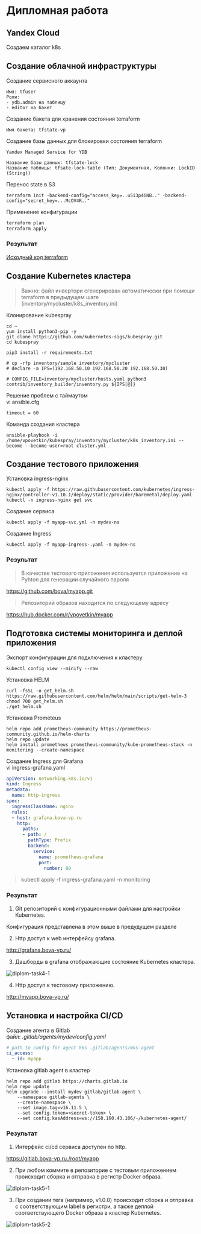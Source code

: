 # Дипломная работа


## Yandex Cloud

Создаем каталог k8s


## Создание облачной инфраструктуры


Создание сервисного аккаунта

```
Имя: tfuser
Роли: 
- ydb.admin на таблицу
- editor на бакет
```

Создание бакета для хранения состояния terraform

```
Имя бакета: tfstate-vp
```

Создание базы данных для блокировки состояния terraform

```
Yandex Managed Service for YDB

Название базы данных: tfstate-lock
Название таблицы: tfsate-lock-table (Тип: Документная, Колонки: LockID (String))
```

Перенос state в S3

```SH
terraform init -backend-config="access_key=..u5i3p4iNB.." -backend-config="secret_key=...McOV4R.."
```

Применение конфигурации

```sh
terraform plan
terraform apply
```

### Результат

[Исходный код terraform](./infra/)


## Создание Kubernetes кластера

> Важно: файл инвертори сгенерирован автоматически при помощи terraform в предыдущем шаге (inventory/mycluster/k8s_inventory.ini)

Клонирование kubespray

```SH
cd ~
yum install python3-pip -y
git clone https://github.com/kubernetes-sigs/kubespray.git
cd kubespray

pip3 install -r requirements.txt    

# cp -rfp inventory/sample inventory/mycluster
# declare -a IPS=(192.168.50.10 192.168.50.20 192.168.50.30)

# CONFIG_FILE=inventory/mycluster/hosts.yaml python3 contrib/inventory_builder/inventory.py ${IPS[@]}        
```

Решение проблем с таймаутом  
vi ansible.cfg

```CONF
timeout = 60
```

Команда создания кластера

```SH
ansible-playbook -i /home/vpovetkin/kubespray/inventory/mycluster/k8s_inventory.ini --become --become-user=root cluster.yml
```


## Создание тестового приложения

Установка ingress-nginx

```SH
kubectl apply -f https://raw.githubusercontent.com/kubernetes/ingress-nginx/controller-v1.10.1/deploy/static/provider/baremetal/deploy.yaml
kubectl -n ingress-nginx get svc
```

Создание сервиса

```SH
kubectl apply -f myapp-svc.yml -n mydev-ns
```

Создание Ingress

```SH
kubectl apply -f myapp-ingress-.yaml -n mydev-ns
```

### Результат

> В качестве тестового приложения используется приложение на Pyhton для генерации случайного пароля

https://github.com/bova/myapp.git


> Репозиторий образов находится по следующему адресу

https://hub.docker.com/r/vpovetkin/myapp


## Подготовка cистемы мониторинга и деплой приложения


Экспорт конфигурации для подключения к кластеру

```SH
kubectl config view --minify --raw
```

Установка  HELM

```SH
curl -fsSL -o get_helm.sh https://raw.githubusercontent.com/helm/helm/main/scripts/get-helm-3
chmod 700 get_helm.sh
./get_helm.sh
```

Установка Prometeus

```SH
helm repo add prometheus-community https://prometheus-community.github.io/helm-charts
helm repo update
helm install prometheus prometheus-community/kube-prometheus-stack -n monitoring --create-namespace
```

Создание Ingress для Grafana  
vi ingress-grafana.yaml

```YAML
apiVersion: networking.k8s.io/v1
kind: Ingress
metadata:
  name: http-ingress
spec:
  ingressClassName: nginx
  rules: 
  - host: grafana.bova-vp.ru 
    http:
      paths:
      - path: /
        pathType: Prefix
        backend:
          service:
            name: prometheus-grafana
            port:
              number: 80
```		

> kubectl apply -f ingress-grafana.yaml -n monitoring

### Результат

1. Git репозиторий с конфигурационными файлами для настройки Kubernetes.

Конфигурация представлена в этом выше в предудущем разделе

2. Http доступ к web интерфейсу grafana.

http://grafana.bova-vp.ru/

3. Дашборды в grafana отображающие состояние Kubernetes кластера.

![diplom-task4-1](./screenshots/grafana_dashboard1.png)

4. Http доступ к тестовому приложению.

http://myapp.bova-vp.ru/


## Установка и настройка CI/CD


Создание агента в Gitlab  
файл: *.gitlab/agents/mydev/config.yaml*

```YAML
# path to config for agent k8s .gitlab/agents/mks-agent
ci_access:
  - id: myapp
```

Установка gitlab agent в кластер

```SH
helm repo add gitlab https://charts.gitlab.io
helm repo update
helm upgrade --install mydev gitlab/gitlab-agent \
    --namespace gitlab-agents \
    --create-namespace \
    --set image.tag=v16.11.5 \
    --set config.token=<secret-token> \
    --set config.kasAddress=ws://158.160.43.106/-/kubernetes-agent/
```


### Результат

1. Интерфейс ci/cd сервиса доступен по http.

https://gitlab.bova-vp.ru./root/myapp

2. При любом коммите в репозиторие с тестовым приложением происходит сборка и отправка в регистр Docker образа.

![diplom-task5-1](./screenshots/gitlab_pipeline_status.png)

3. При создании тега (например, v1.0.0) происходит сборка и отправка с соответствующим label в регистри, а также деплой соответствующего Docker образа в кластер Kubernetes.

![diplom-task5-2](./screenshots/gitlab_pipeline_status_with_tag.png)

